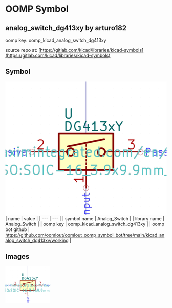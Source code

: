 # OOMP Symbol  
## analog_switch_dg413xy  by arturo182  
  
oomp key: oomp_kicad_analog_switch_dg413xy  
  
source repo at: [https://gitlab.com/kicad/libraries/kicad-symbols](https://gitlab.com/kicad/libraries/kicad-symbols)  
## Symbol  
  
[![working.png](working_600.png)](working.png)  
| name | value | 
| --- | --- | 
| symbol name | Analog_Switch | 
| library name | Analog_Switch | 
| oomp key | oomp_kicad_analog_switch_dg413xy | 
| oomp bot github | https://github.com/oomlout/oomlout_oomp_symbol_bot/tree/main/kicad_analog_switch_dg413xy/working | 
## Images  
  
[![working.png](working_140.png)](working.png)  
